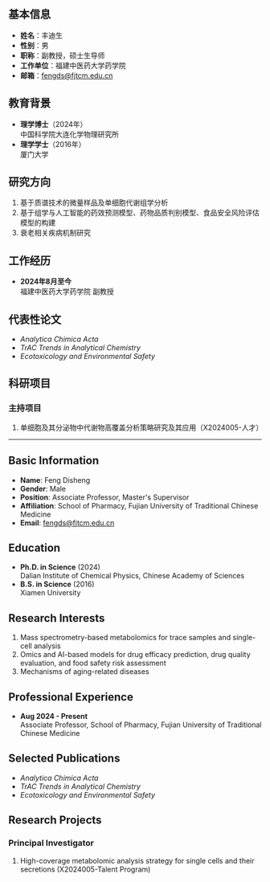 ## 基本信息
- **姓名**：丰迪生  
- **性别**：男  
- **职称**：副教授，硕士生导师  
- **工作单位**：福建中医药大学药学院  
- **邮箱**：[fengds@fjtcm.edu.cn](mailto:fengds@fjtcm.edu.cn)  

## 教育背景
- **理学博士**（2024年）  
  中国科学院大连化学物理研究所  
- **理学学士**（2016年）  
  厦门大学  

## 研究方向
1. 基于质谱技术的微量样品及单细胞代谢组学分析  
2. 基于组学与人工智能的药效预测模型、药物品质判别模型、食品安全风险评估模型的构建  
3. 衰老相关疾病机制研究  

## 工作经历
- **2024年8月至今**  
  福建中医药大学药学院 副教授  

## 代表性论文
- *Analytica Chimica Acta*  
- *TrAC Trends in Analytical Chemistry*  
- *Ecotoxicology and Environmental Safety*  

## 科研项目
### 主持项目
1. 单细胞及其分泌物中代谢物高覆盖分析策略研究及其应用（X2024005-人才）



---

## Basic Information
- **Name**: Feng Disheng  
- **Gender**: Male  
- **Position**: Associate Professor, Master's Supervisor  
- **Affiliation**: School of Pharmacy, Fujian University of Traditional Chinese Medicine  
- **Email**: [fengds@fjtcm.edu.cn](mailto:fengds@fjtcm.edu.cn)  

## Education
- **Ph.D. in Science** (2024)  
  Dalian Institute of Chemical Physics, Chinese Academy of Sciences  
- **B.S. in Science** (2016)  
  Xiamen University  

## Research Interests
1. Mass spectrometry-based metabolomics for trace samples and single-cell analysis  
2. Omics and AI-based models for drug efficacy prediction, drug quality evaluation, and food safety risk assessment  
3. Mechanisms of aging-related diseases  

## Professional Experience
- **Aug 2024 - Present**  
  Associate Professor, School of Pharmacy, Fujian University of Traditional Chinese Medicine  

## Selected Publications
- *Analytica Chimica Acta*  
- *TrAC Trends in Analytical Chemistry*  
- *Ecotoxicology and Environmental Safety*  

## Research Projects
### Principal Investigator
1. High-coverage metabolomic analysis strategy for single cells and their secretions (X2024005-Talent Program)

